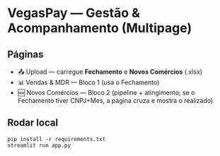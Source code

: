 
# VegasPay — Gestão & Acompanhamento (Multipage)

## Páginas
- 📤 Upload — carregue **Fechamento** e **Novos Comércios** (.xlsx)
- 📊 Vendas & MDR — Bloco 1 (usa o Fechamento)
- 🆕 Novos Comércios — Bloco 2 (pipeline + atingimento; se o Fechamento tiver CNPJ+Mes, a página cruza e mostra o realizado)

## Rodar local
```
pip install -r requirements.txt
streamlit run app.py
```
